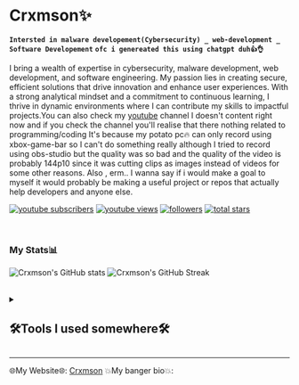 # Crxmson✨

**`Intersted in malware developement(Cybersecurity) _ web-development _ Software Developement`**
**`ofc i genereated this using chatgpt duh👍👌`**

I bring a wealth of expertise in cybersecurity, malware development, web development, and software engineering. My passion lies in creating secure, efficient solutions that drive innovation and enhance user experiences. With a strong analytical mindset and a commitment to continuous learning, I thrive in dynamic environments where I can contribute my skills to impactful projects.You can also check my <a href="https://www.youtube.com/channel/UC8haN0hOVjsV8FPpJBi4IFQ?">youtube</a> channel I doesn't content right now and if you check the channel you'll realise that there nothing related to programming/coding It's because my potato pc🔥 can only record using xbox-game-bar so I can't do something really although I tried to record using obs-studio but the quality was so bad and the quality of the video is probably 144p10 since it was cutting clips as images instead of videos for some other reasons.
Also , erm.. I wanna say if i would make a goal to myself it would probably be making a useful project or repos that actually help developers and anyone else.

<p align="left">
    <a href="https://www.youtube.com/channel/UC8haN0hOVjsV8FPpJBi4IFQ?sub_confirmation=1">
         <img alt="youtube subscribers" title="Subscribe to my YouTube channel" src="https://custom-icon-badges.demolab.com/youtube/channel/subscribers/UC8haN0hOVjsV8FPpJBi4IFQ?color=%23E05D44&label=SUBSCRIBE&logo=video&logoColor=white&style=for-the-badge&labelColor=CE4630"/></a> 
    <a href="https://www.youtube.com/channel/UC8haN0hOVjsV8FPpJBi4IFQ?sub_confirmation=1">
         <img alt="youtube views" title="YouTube views" src="https://custom-icon-badges.demolab.com/youtube/channel/views/UC8haN0hOVjsV8FPpJBi4IFQ?color=%23E1AD0E&logo=eye&logoColor=white&style=for-the-badge&labelColor=C79600"/></a> 
    <a href="https://github.com/0xDot-mal?tab=followers">
         <img alt="followers" title="Follow me on Github" src="https://custom-icon-badges.demolab.com/github/followers/0xdot-mal?color=236ad3&labelColor=1155ba&style=for-the-badge&logo=person-add&label=Follow&logoColor=white"/></a>
    <a href="https://github.com/0xDot-mal?tab=repositories&sort=stargazers">
         <img alt="total stars" title="Total stars on GitHub" src="https://custom-icon-badges.demolab.com/github/stars/0xDot-mal?color=55960c&style=for-the-badge&labelColor=488207&logo=star"/></a>
</p>

<br>

### My Stats📊
![Crxmson's GitHub stats](https://github-readme-stats.vercel.app/api?username=0xdot-mal&show_icons=true&theme=apprentice&border_radius=5)
![Crxmson's GitHub Streak](https://streak-stats.demolab.com?user=0xDot-mal&theme=apprentice&border_radius=5)

<br>

<details> 
  <summary><h2>🛠️Tools I used somewhere🛠️</h2></summary>

  <h3>👨‍💻 Programming Languages include👨‍💻</h3>

  <p>
      <a href="https://github.com/search?q=user%3ADenverCoder1+language%3Aassembly"><img alt="MIPS Assembly" src="https://custom-icon-badges.demolab.com/badge/Assembly-525252.svg?logo=asm-hex&logoColor=white"></a>
      <img alt="Bash" src="https://img.shields.io/badge/Bash-121011.svg?
      <img alt="C" src="https://custom-icon-badges.demolab.com/badge/C-03599C.svg?logo=c-in-hexagon&logoColor=white">
      <img alt="C++" src="https://custom-icon-badges.demolab.com/badge/C++-9C033A.svg?logo=cpp2&logoColor=white">
      <img alt="C#" src="https://custom-icon-badges.demolab.com/badge/C%23-68217A.svg?logo=cs2&logoColor=white">
      <img alt="CSS" src="https://img.shields.io/badge/CSS-1572B6.svg?logo=css3&logoColor=white">
      <img alt="Google Apps Script" src="https://custom-icon-badges.demolab.com/badge/Google%20Apps%20Script-02569B.svg?logo=gs&logoColor=white">
      <img alt="HTML" src="https://img.shields.io/badge/HTML-E34F26.svg?logo=html5&logoColor=white">
      <img alt="JavaScript" src="https://img.shields.io/badge/JavaScript-F7DF1E.svg?logo=javascript&logoColor=black">
      <img alt="Node.js" src="https://img.shields.io/badge/Node.js-43853D.svg?logo=node.js&logoColor=white">
      <img alt="Python" src="https://img.shields.io/badge/Python-14354C.svg?logo=python&logoColor=white">
      <img alt="Scratch" src="https://img.shields.io/badge/Scratch-4D97FF.svg?logo=scratch&logoColor=white">
      <a href="https://github.com/search?q=user%3ADenverCoder1+language%3Asql"><img alt="SQL" src="https://custom-icon-badges.demolab.com/badge/SQL-025E8C.svg?logo=database&logoColor=white"></a>
  </p>


  <h3>🗄️ Databases and Cloud Hosting</h3>

  <p>
      <a href="#"><img alt="GitHub Pages" src="https://img.shields.io/badge/GitHub%20Pages-327FC7.svg?logo=github&logoColor=white"></a>
      <a href="#"><img alt="MongoDB" src ="https://img.shields.io/badge/MongoDB-4ea94b.svg?logo=mongodb&logoColor=white"></a>
      <a href="#"><img alt="MySQL" src="https://img.shields.io/badge/MySQL-00f.svg?logo=mysql&logoColor=white"></a>
      <a href="#"><img alt="Repl.it" src="https://img.shields.io/badge/Repl.it-0D101E.svg?logo=Replit&logoColor=white"></a>
      <a href="#"><img alt="SQLite" src ="https://img.shields.io/badge/SQLite-07405e.svg?logo=sqlite&logoColor=white"></a>
  </p>

  <h3>💻 Software and Tools</h3>

  <p>
      <a href="#"><img alt="Adobe" src="https://img.shields.io/badge/Adobe-FF0000.svg?logo=adobe&logoColor=white"></a>
      <a href="#"><img alt="Android" src="https://img.shields.io/badge/Android-3DDC84?logo=android&logoColor=white"></a>
      <a href="#"><img alt="Audacity" src="https://img.shields.io/badge/-Audacity-0000CC?logo=audacity&logoColor=white"></a>
      <a href="#"><img alt="Bitwarden" src="https://img.shields.io/badge/-Bitwarden-175DDC?logo=bitwarden&logoColor=white"></a>
      <a href="#"><img alt="Dark Reader" src="https://img.shields.io/badge/-Dark%20Reader-141E24?logo=dark-reader&logoColor=white"></a>
      <a href="#"><img alt="Discord" src="https://img.shields.io/badge/-Discord-5865F2.svg?logo=discord&logoColor=white"></a>
      <a href="#"><img alt="Git" src="https://img.shields.io/badge/Git-F05033.svg?logo=git&logoColor=white"></a>
      <a href="#"><img alt="GitHub Desktop" src="https://img.shields.io/badge/GitHub%20Desktop-8034A9.svg?logo=github&logoColor=white"></a>
      <a href="#"><img alt="Google Sheets" src="https://img.shields.io/badge/Sheets-34A853.svg?logo=google%20sheets&logoColor=white"></a>
      <a href="#"><img alt="OBS Studio" src="https://img.shields.io/badge/-OBS-302E31?logo=obs-studio&logoColor=white"></a>
      <a href="#"><img alt="SonarLint" src="https://img.shields.io/badge/-SonarLint-CB2029?logo=sonarlint&logoColor=white"></a>
      <a href="#"><img alt="Stack Overflow" src="https://img.shields.io/badge/-Stack%20Overflow-FE7A16?logo=stack-overflow&logoColor=white"></a>
      <a href="#"><img alt="Visual Studio Code" src="https://img.shields.io/badge/Visual%20Studio%20Code-0078d7.svg?logo=visual-studio-code&logoColor=white"></a>

  </p>

   <h3>🪟Operation system🐧</h3>
   <p>
      <a href="#"><img alt="Arch Linux" src="https://img.shields.io/badge/Windows%2011-1793D1.svg?logo=windows-11&logoColor=white"></a>
      <a href="#"><img alt="Windows 10" src="https://img.shields.io/badge/Windows%2010-1793D1.svg?logo=windows-10&logoColor=white"></a>
      <a href="#"><img alt="Windows 11" src="https://img.shields.io/badge/Arch%20Linux-1793D1.svg?logo=arch-linux&logoColor=white"></a>
  </p>
</details>


<hr>

🌐My Website🌐: <a href="https://crxmson.netlify.app">Crxmson</a>
💥My banger bio💥: <a href="https://guns.lol/crxmson"></a>
